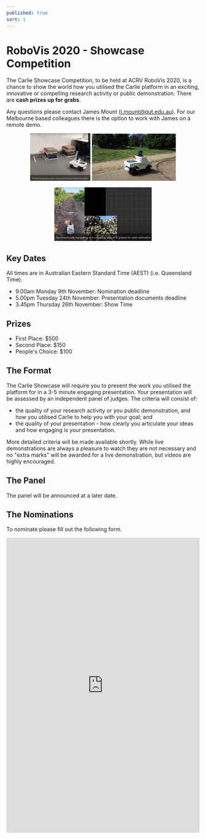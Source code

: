 ```yaml
---
published: true
sort: 1
---
```


# RoboVis 2020 - Showcase Competition

The Carlie Showcase Competition, to be held at ACRV RoboVis 2020, is a chance to show the world how you utilised the Carlie platform in an exciting, innovative or compelling research activity or public demonstration. There are **cash prizes up for grabs**.

Any questions please contact James Mount (j.mount@qut.edu.au). For our Melbourne based colleagues there is the option to work with James on a remote demo.

<figure float="center" style="margin-bottom: 0.2em; display: block; text-align: center">
    <img src="assets/AutoPark.png" width="37%">
    <img src="assets/ANU_Project.png" width="51.5%">
</figure>
<figure float="center" style="margin-bottom: 2em; display: block; text-align: center">
    <img src="assets/Vineyard_Car.png" width="60%">
</figure>

## Key Dates

All times are in Australian Eastern Standard Time (AEST) (i.e. Queensland Time).

- 9.00am Monday 9th November: Nomination deadline
- 5.00pm Tuesday 24th November: Presentation documents deadline
- 3.45pm Thursday 26th November: Show Time

## Prizes

- First Place: $500
- Second Place: $150
- People's Choice: $100

## The Format

The Carlie Showcase will require you to present the work you utilised the platform for in a 3-5 minute engaging presentation. Your presentation will be assessed by an independent panel of judges. The criteria will consist of:

- the quality of your research activity or you public demonstration, and how you utilised Carlie to help you with your goal; and
- the quality of your presentation - how clearly you articulate your ideas and how engaging is your presentation.

More detailed criteria will be made available shortly. While live demonstrations are always a pleasure to watch they are not necessary and no "extra marks" will be awarded for a live demonstration, but videos are highly encouraged. 

## The Panel

The panel will be announced at a later date.

## The Nominations

To nominate please fill out the following form.

<div>
<iframe style="width: 100%; height: 55em; margin: 0 auto;" src="https://docs.google.com/forms/d/e/1FAIpQLSdTuPpxdQ8Kk0sFvviIXIoKVwXMuP8IAC8rHusO_ftFtyhORA/viewform?embedded=true" frameborder="0">Loading…</iframe>
</div>
    
